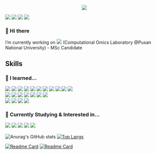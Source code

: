 <p align="center">
  <!-- Typing SVG by DenverCoder1 - https://github.com/DenverCoder1/readme-typing-svg -->
  <a href="https://github.com/DenverCoder1/readme-typing-svg">
    <img src="https://readme-typing-svg.demolab.com/?lines=Always%20learning%20new%20things;Welcome%20to%20Dohyun's%20Github!&font=Fira%20Code&center=true&width=440&height=45&color=ffffff&vCenter=true&pause=1000&size=22" /></a>
</p>

<a href="https://www.instagram.com/do.hyen28/" target="_blank"><img src="https://img.shields.io/badge/do.hyen28%20-E4405F?style=for-the-badge&logo=instagram&logoColor=white"/></a>
<a href="https://twitter.com/i/flow/login?redirect_after_login=%2Fhwangdohyun9004" target="_blank"><img src="https://img.shields.io/badge/@hwangdohyun9004%20-000000?style=for-the-badge&logo=x&logoColor=white"/></a>
<a href="hdh1028@pusan.ac.kr" target="_blank"><img src="https://img.shields.io/badge/hdh1028@pusan.ac.kr%20-EA4335?style=for-the-badge&logo=Gmail&logoColor=white"/></a>
<a href="hdh1028@naver.com" target="_blank"><img src="https://img.shields.io/badge/hdh1028@naver.com%20-03C75A?style=for-the-badge&logo=Naver&logoColor=white"/></a>


### 🍑 Hi there 
I’m currently working on <a href="https://pnucolab.com/" target="_blank"><img src="https://img.shields.io/badge/PNUCOLAB%20-F9AB00?style=for-the-badge&logoColor=white"/></a>
 (Computational Omics Laboratory @Pusan National University) - MSc Candidate

## Skills
### 📖 I learned...
<a target="_blank"><img src="https://img.shields.io/badge/Python-3776AB?style=for-the-badge&logo=Python&logoColor=FFFFFF"/></a>
<a target="_blank"><img src="https://img.shields.io/badge/JavaScript-F7DF1E?style=for-the-badge&logo=JavaScript&logoColor=FFFFFF"/></a>
<a target="_blank"><img src="https://img.shields.io/badge/Java-000000?style=for-the-badge&logo=OpenJDK&logoColor=FFFFFF"/></a>
<a target="_blank"><img src="https://img.shields.io/badge/html5-E34F26?style=for-the-badge&logo=html5&logoColor=FFFFFF"/></a>
<a target="_blank"><img src="https://img.shields.io/badge/css3-1572B6?style=for-the-badge&logo=css3&logoColor=FFFFFF"/></a>
<a target="_blank"><img src="https://img.shields.io/badge/svelte-FF3E00?style=for-the-badge&logo=svelte&logoColor=FFFFFF"/></a>
<a target="_blank"><img src="https://img.shields.io/badge/R-276DC3?style=for-the-badge&logo=R&logoColor=FFFFFF"/></a>
<a target="_blank"><img src="https://img.shields.io/badge/MATLAB-071D49?style=for-the-badge"/></a>
<a target="_blank"><img src="https://img.shields.io/badge/csharp-512BD4?style=for-the-badge&logo=csharp&logoColor=FFFFFF"/></a>
<a target="_blank"><img src="https://img.shields.io/badge/mysql-4479A1?style=for-the-badge&logo=mysql&logoColor=FFFFFF"/></a>
<a target="_blank"><img src="https://img.shields.io/badge/starUML-5C2D91?style=for-the-badge"/></a>
<br>
<a target="_blank"><img src="https://img.shields.io/badge/googlecolab-F9AB00?style=for-the-badge&logo=googlecolab&logoColor=FFFFFF"/></a>
<a target="_blank"><img src="https://img.shields.io/badge/github-000000?style=for-the-badge&logo=github&logoColor=FFFFFF"/></a>
<a target="_blank"><img src="https://img.shields.io/badge/git-F05032?style=for-the-badge&logo=git&logoColor=FFFFFF"/></a>
<a target="_blank"><img src="https://img.shields.io/badge/visualstudiocode-007ACC?style=for-the-badge&logo=visualstudiocode&logoColor=FFFFFF"/></a>
<a target="_blank"><img src="https://img.shields.io/badge/linux-FCC624?style=for-the-badge&logo=linux&logoColor=FFFFFF"/></a>
<a target="_blank"><img src="https://img.shields.io/badge/ubuntu-E95420?style=for-the-badge&logo=ubuntu&logoColor=FFFFFF"/></a>
<a target="_blank"><img src="https://img.shields.io/badge/anaconda-44A833?style=v&logo=anaconda&logoColor=FFFFFF"/></a>
<br>
<a target="_blank"><img src="https://img.shields.io/badge/adobephotoshop-31A8FF?style=for-the-badge&logo=adobephotoshop&logoColor=FFFFFF"/></a>
<a target="_blank"><img src="https://img.shields.io/badge/adobeillustrator-FF9A00?style=for-the-badge&logo=adobeillustrator&logoColor=FFFFFF"/></a>
<a target="_blank"><img src="https://img.shields.io/badge/clipstudio-A8B9CC?style=for-the-badge"/></a>
<a target="_blank"><img src="https://img.shields.io/badge/figma-F24E1E?style=for-the-badge&logo=figma&logoColor=FFFFFF"/></a>
<br>

### 📖 Currently Studying & Interested in...
<a target="_blank"><img src="https://img.shields.io/badge/ruby-CC342D?style=for-the-badge&logo=ruby&logoColor=FFFFFF"/></a>
<a target="_blank"><img src="https://img.shields.io/badge/jekyll-CC0000?style=for-the-badge&logo=jekyll&logoColor=FFFFFF"/></a>
<a target="_blank"><img src="https://img.shields.io/badge/bootstrap-7952B3?style=for-the-badge&logo=bootstrap&logoColor=FFFFFF"/></a>
<a target="_blank"><img src="https://img.shields.io/badge/django-092E20?style=for-the-badge&logo=django&logoColor=FFFFFF"/></a>
<a target="_blank"><img src="https://img.shields.io/badge/unity-000000?style=for-the-badge&logo=unity&logoColor=FFFFFF"/></a>
<br>
<br>
![Anurag's GitHub stats](https://github-readme-stats.vercel.app/api?username=HwangDoHyun28&theme=rose_pine&show_icons=true)
[![Top Langs](https://github-readme-stats.vercel.app/api/top-langs/?username=HwangDoHyun28&layout=donut&theme=rose_pine)](https://github.com/HwangDoHyun28) 


[![Readme Card](https://github-readme-stats.vercel.app/api/pin/?username=HwangDoHyun28&repo=HwangDoHyun28.github.io&theme=rose_pine)](https://github.com/HwangDoHyun28/HwangDoHyun28.github.io)
[![Readme Card](https://github-readme-stats.vercel.app/api/pin/?username=new-genes&repo=new-genes.github.io&theme=rose_pine&show_owner=true)](https://github.com/new-genes/new-genes.github.io)

<!--
**HwangDoHyun28/HwangDoHyun28** is a ✨ _special_ ✨ repository because its `README.md` (this file) appears on your GitHub profile.

Here are some ideas to get you started:

- 🔭 I’m currently working on ...
- 🌱 I’m currently learning ...
- 👯 I’m looking to collaborate on ...
- 🤔 I’m looking for help with ...
- 💬 Ask me about ...
- 📫 How to reach me: ...
- 😄 Pronouns: ...
- ⚡ Fun fact: ...
-->
